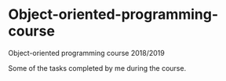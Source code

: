 # Object-oriented-programming-course
Object-oriented programming course 2018/2019

Some of the tasks completed by me during the course.
